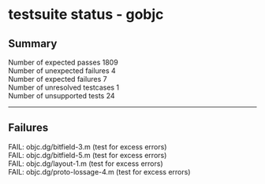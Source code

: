 # testsuite status - gobjc

## Summary

Number of expected passes 1809  
Number of unexpected failures 4  
Number of expected failures 7  
Number of unresolved testcases 1  
Number of unsupported tests 24

------------------------------------------------------------------------

## Failures

FAIL: objc.dg/bitfield-3.m (test for excess errors)  
FAIL: objc.dg/bitfield-5.m (test for excess errors)  
FAIL: objc.dg/layout-1.m (test for excess errors)  
FAIL: objc.dg/proto-lossage-4.m (test for excess errors)
